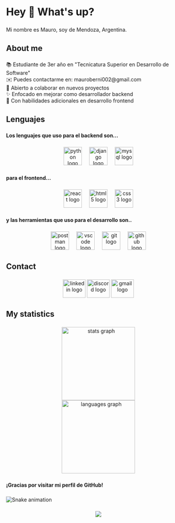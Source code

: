 <h1 align="left">Hey 👋 What's up?</h1>

###

<p align="left">Mi nombre es Mauro, soy de Mendoza, Argentina.</p>

###

<h2 align="left">About me</h2>

###

<p align="left">📚 Estudiante de 3er año en "Tecnicatura Superior en Desarrollo de Software"<br>✉️ Puedes contactarme en: mauroberni002@gmail.com<br>🤝 Abierto a colaborar en nuevos proyectos<br>✨ Enfocado en mejorar como desarrollador backend<br>🎯 Con habilidades adicionales en desarrollo frontend</p>

###

<h2 align="left">Lenguajes</h2>

###

<h4 align="left">Los lenguajes que uso para el backend son...</h4>

###

<div align="center">
  <img src="https://cdn.jsdelivr.net/gh/devicons/devicon/icons/python/python-original.svg" height="50" alt="python logo"  />
  <img width="12" />
  <img src="https://cdn.jsdelivr.net/gh/devicons/devicon/icons/django/django-plain.svg" height="50" alt="django logo"  />
  <img width="12" />
  <img src="https://cdn.jsdelivr.net/gh/devicons/devicon/icons/mysql/mysql-original.svg" height="50" alt="mysql logo"  />
</div>

###

<h4 align="left">para el frontend...</h4>

###

<div align="center">
  <img src="https://cdn.jsdelivr.net/gh/devicons/devicon/icons/react/react-original.svg" height="50" alt="react logo"  />
  <img width="12" />
  <img src="https://cdn.jsdelivr.net/gh/devicons/devicon/icons/html5/html5-original.svg" height="50" alt="html5 logo"  />
  <img width="12" />
  <img src="https://cdn.jsdelivr.net/gh/devicons/devicon/icons/css3/css3-original.svg" height="50" alt="css3 logo"  />
</div>

###

<h4 align="left">y las herramientas que uso para el desarrollo son..</h4>

###

<div align="center">
  <img src="https://cdn.simpleicons.org/postman/FF6C37" height="50" alt="postman logo"  />
  <img width="12" />
  <img src="https://cdn.jsdelivr.net/gh/devicons/devicon/icons/vscode/vscode-original.svg" height="50" alt="vscode logo"  />
  <img width="12" />
  <img src="https://cdn.jsdelivr.net/gh/devicons/devicon/icons/git/git-original.svg" height="50" alt="git logo"  />
  <img width="12" />
  <img src="https://skillicons.dev/icons?i=github" height="50" alt="github logo"  />
</div>

###

<h2 align="left">Contact</h2>

###

<div align="center">
  <img src="https://raw.githubusercontent.com/maurodesouza/profile-readme-generator/master/src/assets/icons/social/linkedin/default.svg" width="62" height="50" alt="linkedin logo"  />
  <img src="https://raw.githubusercontent.com/maurodesouza/profile-readme-generator/master/src/assets/icons/social/discord/default.svg" width="62" height="50" alt="discord logo"  />
  <img src="https://raw.githubusercontent.com/maurodesouza/profile-readme-generator/master/src/assets/icons/social/gmail/default.svg" width="62" height="50" alt="gmail logo"  />
</div>

###

<h2 align="left">My statistics</h2>

###

<div align="center">
  <img src="https://github-readme-stats.vercel.app/api?username=Mauro-707&hide_title=false&hide_rank=false&show_icons=true&include_all_commits=true&count_private=true&disable_animations=false&theme=tokyonight&locale=es&hide_border=true&order=1" height="200" alt="stats graph" /> <br>
  <img src="https://github-readme-stats.vercel.app/api/top-langs?username=Mauro-707&locale=es&hide_title=false&layout=compact&card_width=320&langs_count=6&theme=tokyonight&hide_border=true&order=2" height="200" alt="languages graph"  />
</div>

###

<h4 align="left">¡Gracias por visitar mi perfil de GitHub!</h4>

###

<img src="https://raw.githubusercontent.com/Mauro-707/Mauro-707/output/snake.svg" alt="Snake animation" />

###

<div align="center">
  <img src="https://profile-counter.glitch.me/Mauro-707/count.svg?"  />
</div>

###
